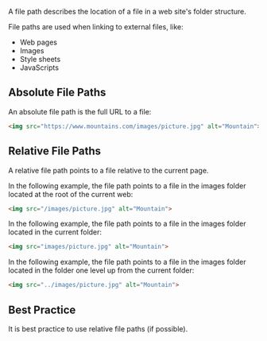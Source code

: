 A file path describes the location of a file in a web site's folder structure.

File paths are used when linking to external files, like:

- Web pages
- Images
- Style sheets
- JavaScripts

## Absolute File Paths

An absolute file path is the full URL to a file:

```html
<img src="https://www.mountains.com/images/picture.jpg" alt="Mountain">
```

## Relative File Paths

A relative file path points to a file relative to the current page.

In the following example, the file path points to a file in the images folder located at the root of the current web:

```html
<img src="/images/picture.jpg" alt="Mountain">
```

In the following example, the file path points to a file in the images folder located in the current folder:

```html
<img src="images/picture.jpg" alt="Mountain">
```

In the following example, the file path points to a file in the images folder located in the folder one level up from the current folder:

```html
<img src="../images/picture.jpg" alt="Mountain">
```

## Best Practice

It is best practice to use relative file paths (if possible).